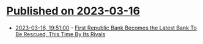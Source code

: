 # [Published on 2023-03-16](index.md)

* [2023-03-16, 19:51:00](https://news.slashdot.org/story/23/03/16/1951243/first-republic-bank-becomes-the-latest-bank-to-be-rescued-this-time-by-its-rivals?utm_source=rss1.0mainlinkanon&utm_medium=feed) - [First Republic Bank Becomes the Latest Bank To Be Rescued, This Time By Its Rivals](https://news.slashdot.org/story/23/03/16/1951243/first-republic-bank-becomes-the-latest-bank-to-be-rescued-this-time-by-its-rivals?utm_source=rss1.0mainlinkanon&utm_medium=feed)
